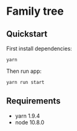 # Family tree

## Quickstart

First install dependencies:

`yarn`

Then run app:

`yarn run start`

## Requirements

- yarn 1.9.4
- node 10.8.0